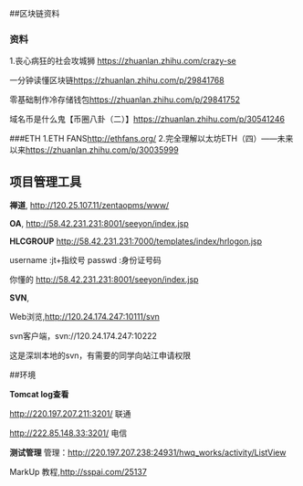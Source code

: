 

##区块链资料
### 资料
1.丧心病狂的社会攻城狮 <https://zhuanlan.zhihu.com/crazy-se>

一分钟读懂区块链<https://zhuanlan.zhihu.com/p/29841768>

零基础制作冷存储钱包<https://zhuanlan.zhihu.com/p/29841752>

域名币是什么鬼【币圈八卦（二）】<https://zhuanlan.zhihu.com/p/30541246>

###ETH
1.ETH FANS<http://ethfans.org/>
2.完全理解以太坊ETH（四）——未来以来<https://zhuanlan.zhihu.com/p/30035999>

## 项目管理工具

**禅道**,  <http://120.25.107.11/zentaopms/www/>

**OA**,  <http://58.42.231.231:8001/seeyon/index.jsp>


**HLCGROUP** <http://58.42.231.231:7000/templates/index/hrlogon.jsp>

username :jt+指纹号 passwd :身份证号码

你懂的 <http://58.42.231.231:8001/seeyon/index.jsp>

**SVN**,

Web浏览,<http://120.24.174.247:10111/svn>

svn客户端，svn://120.24.174.247:10222

这是深圳本地的svn，有需要的同学向站江申请权限



##环境

**Tomcat log查看**

<http://220.197.207.211:3201/> 联通

<http://222.85.148.33:3201/> 电信

**测试管理**
管理：<http://220.197.207.238:24931/hwq_works/activity/ListView>


MarkUp
教程,<http://sspai.com/25137>


